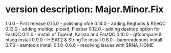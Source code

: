 # version description: Major.Minor.Fix 
1.0.0 - First release 
0.15.0 - polishing xfce
0.14.0 - adding Regtools & RSeQC 
0.13.0 - adding multiqc, picard, Flexbar
0.12.0 - adding desktop option for FastQC
0.11.0 - install of TopHat, Kalisto and FastQC
0.10.0 - gffcompare & htseq install 
0.9.0 - HISAT2 & StringTie install 
0.8.0 - bamreadcount-install
0.7.0 - samtools install
0.1.0-0.6.0 - resolving issues with $RNA_HOME 
